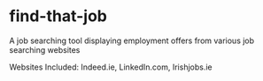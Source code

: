 # find-that-job
A job searching tool displaying employment offers from various job searching websites

Websites Included: Indeed.ie, LinkedIn.com, Irishjobs.ie
